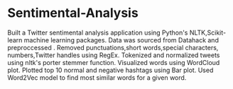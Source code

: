 # Sentimental-Analysis

Built a Twitter sentimental analysis application using Python's NLTK,Scikit-learn machine learning packages.
Data was sourced from Datahack and preproccessed .
Removed punctuations,short words,special characters, numbers,Twitter handles using RegEx.
Tokenized and normalized tweets using nltk's porter stemmer function.
Visualized  words using WordCloud plot.
Plotted top 10 normal and negative hashtags using Bar plot.
Used Word2Vec model to find most similar words for a given word.
